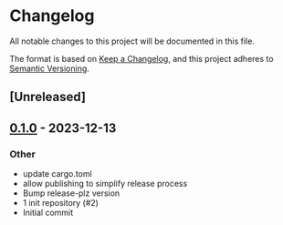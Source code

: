 # Changelog
All notable changes to this project will be documented in this file.

The format is based on [Keep a Changelog](https://keepachangelog.com/en/1.0.0/),
and this project adheres to [Semantic Versioning](https://semver.org/spec/v2.0.0.html).

## [Unreleased]

## [0.1.0](https://github.com/PaloAltoNetworks/panos_rust_sdk/releases/tag/v0.1.0) - 2023-12-13

### Other
- update cargo.toml
- allow publishing to simplify release process
- Bump release-plz version
- 1 init repository (#2)
- Initial commit
